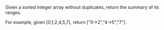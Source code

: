 Given a sorted integer array without duplicates, return the summary of its ranges.  
  
For example, given [0,1,2,4,5,7], return ["0->2","4->5","7"].


